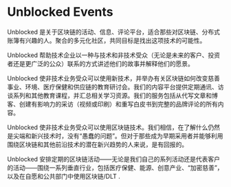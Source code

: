 # Unblocked Events

Unblocked 是关于区块链的活动、信息、评论平台，适合那些对区块链、分布式账簿有兴趣的人。聚合的多元化社区，共同目标是找出这项技术的可能性。

Unblocked 帮助技术企业以一种与技术和非技术受众（无论是未来的客户、投资者还是更广泛的公众）联系的方式讲述他们的故事并解释他们的愿景。

Unblocked 使非技术业务受众可以使用新技术，并举办有关区块链如何改变慈善事业、环境、医疗保健和供应链的教育研讨会。我们的内容平台提供定期通讯、访谈系列和其他教育课程，并汇总相关学习资源。我们的服务包括从代写文章和博客、创建有影响力的采访（视频或印刷）和重写白皮书到完整的品牌评论的所有内容。

Unblocked 使非技术业务受众可以使用区块链技术。我们相信，在了解什么仍然是尖端和新兴技术时，没有“愚蠢的问题”。但对于那些成为早期采用者并能够利用围绕区块链和其他前沿技术的潜在新兴趋势的人来说，是有回报的。

Unblocked 安排定期的区块链活动——无论是我们自己的系列活动还是代表客户的活动——围绕一系列垂直行业，包括医疗保健、能源、创意产业、“加密慈善”，以及在自愿和公共部门中使用区块链/DLT .


